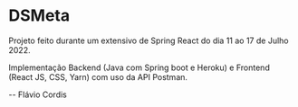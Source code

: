 # DSMeta
Projeto feito durante um extensivo de Spring React do dia 11 ao 17 de Julho 2022.

Implementação Backend (Java com Spring boot e Heroku) e Frontend (React JS, CSS, Yarn) com uso da API Postman.

-- Flávio Cordis
